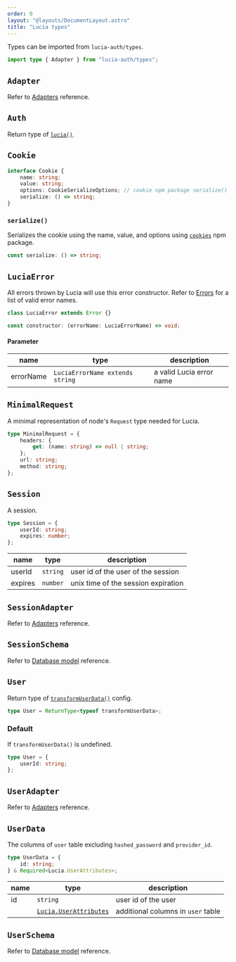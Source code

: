```yaml
---
order: 0
layout: "@layouts/DocumentLayout.astro"
title: "Lucia types"
---
```


Types can be imported from `lucia-auth/types`.

```ts
import type { Adapter } from "lucia-auth/types";
```

## `Adapter`

Refer to [Adapters](/reference/adapters/api) reference.

## `Auth`

Return type of [`lucia()`](/reference/api/server-api#lucia-default).

## `Cookie`

```ts
interface Cookie {
	name: string;
	value: string;
	options: CookieSerializeOptions; // cookie npm package serialize() options
	serialize: () => string;
}
```

### `serialize()`

Serializes the cookie using the name, value, and options using [`cookies`](https://www.npmjs.com/package/cookie) npm package.

```ts
const serialize: () => string;
```

## `LuciaError`

All errors thrown by Lucia will use this error constructor. Refer to [Errors](/reference/types/errors) for a list of valid error names.

```ts
class LuciaError extends Error {}
```

```ts
const constructor: (errorName: LuciaErrorName) => void;
```

#### Parameter

| name      | type                            | description              |
| --------- | ------------------------------- | ------------------------ |
| errorName | `LuciaErrorName extends string` | a valid Lucia error name |

## `MinimalRequest`

A minimal representation of node's `Request` type needed for Lucia.

```ts
type MinimalRequest = {
	headers: {
		get: (name: string) => null | string;
	};
	url: string;
	method: string;
};
```

## `Session`

A session.

```ts
type Session = {
	userId: string;
	expires: number;
};
```

| name    | type     | description                         |
| ------- | -------- | ----------------------------------- |
| userId  | `string` | user id of the user of the session  |
| expires | `number` | unix time of the session expiration |

## `SessionAdapter`

Refer to [Adapters](/reference/adapters/api) reference.

## `SessionSchema`

Refer to [Database model](/reference/adapters/database-model#schema-type-1) reference.

## `User`

Return type of [`transformUserData()`](/reference/configure/lucia-configurations#transformuserdata) config.

```ts
type User = ReturnType<typeof transformUserData>;
```

### Default

If `transformUserData()` is undefined.

```ts
type User = {
	userId: string;
};
```

## `UserAdapter`

Refer to [Adapters](/reference/adapters/api) reference.

## `UserData`

The columns of `user` table excluding `hashed_password` and `provider_id`.

```ts
type UserData = {
	id: string;
} & Required<Lucia.UserAttributes>;
```

| name | type                                                                      | description                        |
| ---- | ------------------------------------------------------------------------- | ---------------------------------- |
| id   | `string`                                                                  | user id of the user                |
|      | [`Lucia.UserAttributes`](/reference/types/lucia-namespace#userattributes) | additional columns in `user` table |

## `UserSchema`

Refer to [Database model](/reference/adapters/database-model#schema-type-1) reference.
